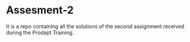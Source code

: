 # Assesment-2
It is a repo containing all the solutions of the second assignment received during the Prodapt Training.
